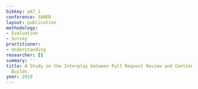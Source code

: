 ```yaml
---
bibkey: p67_1
conference: SANER
layout: publication
methodology:
- Evaluation
- Survey
practitioner:
- Understanding
researcher: []
summary: ''
title: A Study on the Interplay between Pull Request Review and Continuous Integration
  Builds
year: 2019
---
```

